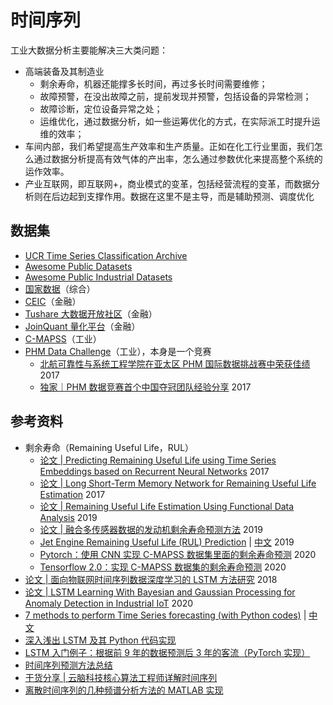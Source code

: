 # 时间序列

工业大数据分析主要能解决三大类问题：
- 高端装备及其制造业
    - 剩余寿命，机器还能撑多长时间，再过多长时间需要维修；
    - 故障预警，在没出故障之前，提前发现并预警，包括设备的异常检测；
    - 故障诊断，定位设备异常之处；
    - 运维优化，通过数据分析，如一些运筹优化的方式，在实际派工时提升运维的效率；
- 车间内部，我们希望提高生产效率和生产质量。正如在化工行业里面，我们怎么通过数据分析提高有效气体的产出率，怎么通过参数优化来提高整个系统的运作效率。
- 产业互联网，即互联网+，商业模式的变革，包括经营流程的变革，而数据分析则在后边起到支撑作用。数据在这里不是主导，而是辅助预测、调度优化

## 数据集
- [UCR Time Series Classification Archive](https://www.cs.ucr.edu/~eamonn/time_series_data_2018/)
- [Awesome Public Datasets](https://github.com/awesomedata/awesome-public-datasets)
- [Awesome Public Industrial Datasets](https://github.com/makinarocks/awesome-industrial-machine-datasets)
- [国家数据](https://data.stats.gov.cn/)（综合）
- [CEIC](https://www.ceicdata.com/zh-hans)（金融）
- [Tushare 大数据开放社区](https://waditu.com/)（金融）
- [JoinQuant 量化平台](https://www.joinquant.com)（金融）
- [C-MAPSS](https://ti.arc.nasa.gov/tech/dash/groups/pcoe/prognostic-data-repository/#turbofan)（工业）
- [PHM Data Challenge](https://phmsociety.org/conference/annual-conference-of-the-phm-society/annual-conference-of-the-prognostics-and-health-management-society-2015/phm-data-challenge-3/)（工业），本身是一个竞赛
    - [北航可靠性与系统工程学院在亚太区 PHM 国际数据挑战赛中荣获佳绩](https://news.buaa.edu.cn/info/1004/32053.htm) 2017
    - [独家｜PHM 数据竞赛首个中国夺冠团队经验分享](https://kknews.cc/tech/5xxzoy8.html) 2017

## 参考资料
- 剩余寿命（Remaining Useful Life，RUL）
    - [论文 | Predicting Remaining Useful Life using Time Series Embeddings based on Recurrent Neural Networks](https://www.aminer.org/pub/5a260c8117c44a4ba8a30fe8/predicting-remaining-useful-life-using-time-series-embeddings-based-on-recurrent-neural) 2017
    - [论文 | Long Short-Term Memory Network for Remaining Useful Life Estimation](https://ieeexplore.ieee.org/document/7998311/) 2017
    - [论文 | Remaining Useful Life Estimation Using Functional Data Analysis](https://ieeexplore.ieee.org/document/8819420) 2019
    - [论文 | 融合多传感器数据的发动机剩余寿命预测方法](http://hkxb.buaa.edu.cn/CN/html/20191212.html) 2019
    - [Jet Engine Remaining Useful Life (RUL) Prediction](https://medium.com/@hamalyas_/jet-engine-remaining-useful-life-rul-prediction-a8989d52f194) | [中文](https://zhuanlan.zhihu.com/p/111898696) 2019
    - [Pytorch：使用 CNN 实现 C-MAPSS 数据集里面的剩余寿命预测](https://blog.csdn.net/comli_cn/article/details/106713022) 2020
    - [Tensorflow 2.0：实现 C-MAPSS 数据集的剩余寿命预测](https://www.codeleading.com/article/70484399885/) 2020
- [论文 | 面向物联网时间序列数据深度学习的 LSTM 方法研究](http://gb.oversea.cnki.net/KCMS/detail/detail.aspx?filename=1018145823.nh&dbcode=CMFD&dbname=CMFDREF) 2018
- [论文 | LSTM Learning With Bayesian and Gaussian Processing for Anomaly Detection in Industrial IoT](https://ieeexplore.ieee.org/document/8896029) 2020 
- [7 methods to perform Time Series forecasting (with Python codes)](https://www.analyticsvidhya.com/blog/2018/02/time-series-forecasting-methods/) | [中文](https://zhuanlan.zhihu.com/p/77063373)
- [深入浅出 LSTM 及其 Python 代码实现](https://www.toutiao.com/i6787727144882536972/?wid=1619584235647)
- [LSTM 入门例子：根据前 9 年的数据预测后 3 年的客流（PyTorch 实现）](https://zhuanlan.zhihu.com/p/94757947)
- [时间序列预测方法总结](https://zhuanlan.zhihu.com/p/67832773)
- [干货分享 | 云脑科技核心算法工程师详解时间序列](https://developer.aliyun.com/article/400147)
- [离散时间序列的几种频谱分析方法的 MATLAB 实现](https://www.bilibili.com/read/cv240064/)
